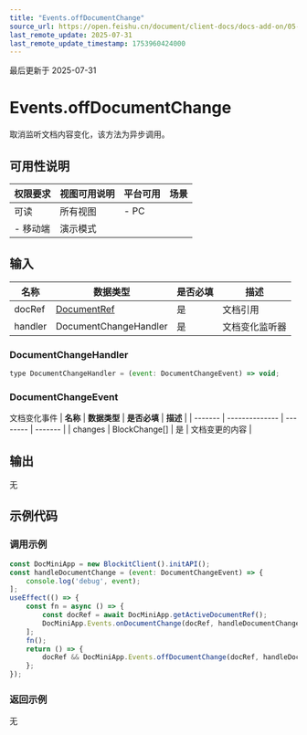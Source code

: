 ```yaml
---
title: "Events.offDocumentChange"
source_url: https://open.feishu.cn/document/client-docs/docs-add-on/05-api-doc/events/Events.offDocumentChange
last_remote_update: 2025-07-31
last_remote_update_timestamp: 1753960424000
---
```

最后更新于 2025-07-31

# Events.offDocumentChange
取消监听文档内容变化，该方法为异步调用。

## 可用性说明

权限要求 | 视图可用说明 | 平台可用 | 场景
--- | --- | --- | ---
可读 | 所有视图 | - PC  
- 移动端 | 演示模式

## 输入

| **名称**  | **数据类型**                                                               | **是否必填** | **描述**  |
| ------- | ---------------------------------------------------------------------- | -------- | ------- |
| docRef  | [DocumentRef](https://open.feishu.cn/document/uAjLw4CM/uYjL24iN/docs-add-on/05-api-doc/basic-data-reference---base/DocumentRef) | 是        | 文档引用    |
| handler | DocumentChangeHandler                                                  | 是        | 文档变化监听器 |

### DocumentChangeHandler

```js
type DocumentChangeHandler = (event: DocumentChangeEvent) => void;
```

### DocumentChangeEvent

文档变化事件
| **名称**  | **数据类型**       | **是否必填** | **描述**  |
| ------- | -------------- | -------- | ------- |
| changes | BlockChange[] | 是        | 文档变更的内容 |

## 输出

无

## 示例代码

### 调用示例

```js
const DocMiniApp = new BlockitClient().initAPI();
const handleDocumentChange = (event: DocumentChangeEvent) => {
    console.log('debug', event);
];
useEffect(() => {
    const fn = async () => {
        const docRef = await DocMiniApp.getActiveDocumentRef();
        DocMiniApp.Events.onDocumentChange(docRef, handleDocumentChange);
    ];
    fn();
    return () => {
        docRef && DocMiniApp.Events.offDocumentChange(docRef, handleDocumentChange);
    };
});
```

### 返回示例

无
